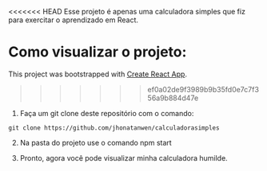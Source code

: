 <<<<<<< HEAD
Esse projeto é apenas uma calculadora simples que fiz para exercitar o aprendizado em React.

Como visualizar o projeto:
=======
This project was bootstrapped with [Create React App](https://github.com/facebook/create-react-app).
>>>>>>> ef0a02de9f3989b9b35fd0e7c7f356a9b884d47e

1. Faça um git clone deste repositório com o comando:

```
git clone https://github.com/jhonatanwen/calculadorasimples
```

2. Na pasta do projeto use o comando npm start

3. Pronto, agora você pode visualizar minha calculadora humilde.